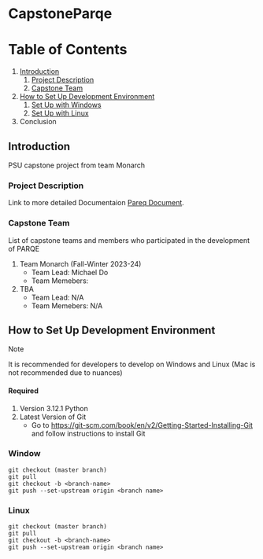 # CapstoneParqe


# Table of Contents
1. [Introduction](#intro)
   1. [Project Description](#projectDesc)
   2. [Capstone Team](#capstoneTeam)
2. [How to Set Up Development Environment ](#Set)
   1. [Set Up with Windows](#setupWindow)
   2. [Set Up with Linux](#setupLinux)
3. Conclusion





## Introduction <a name="intro"></a>
PSU capstone project from team Monarch

### Project Description <a name="projectDesc"></a>
Link to more detailed Documentaion [Pareq Document]().
### Capstone Team <a name="capstoneTeam"></a>
List of capstone teams and members who participated in the development of PARQE
1. Team Monarch (Fall-Winter 2023-24)
   - Team Lead: Michael Do
   - Team Memebers: 
2. TBA
   - Team Lead: N/A
   - Team Memebers: N/A



## How to Set Up Development Environment <a name="Set"></a>
> [!NOTE]
> It is recommended for developers to develop on Windows and Linux (Mac is not recommended due to nuances)



#### Required 
1. Version 3.12.1 Python
2. Latest Version of Git
   - Go to https://git-scm.com/book/en/v2/Getting-Started-Installing-Git and follow instructions to install Git
### Window <a name="setupWindow"></a>
```
git checkout (master branch)
git pull
git checkout -b <branch-name>
git push --set-upstream origin <branch name>
```


### Linux <a name="setupLinux"></a>
```
git checkout (master branch)
git pull
git checkout -b <branch-name>
git push --set-upstream origin <branch name>
```
